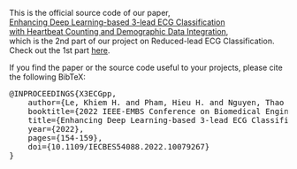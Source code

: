 This is the official source code of our paper, <br />
[Enhancing Deep Learning-based 3-lead ECG Classification <br />with Heartbeat Counting and Demographic Data Integration](https://ieeexplore.ieee.org/document/10079267), <br />
which is the 2nd part of our project on Reduced-lead ECG Classification. Check out the 1st part [here](https://github.com/lhkhiem28/LightX3ECG). 

If you find the paper or the source code useful to your projects, please cite the following BibTeX: 
<pre>
@INPROCEEDINGS{X3ECGpp, 
    author={Le, Khiem H. and Pham, Hieu H. and Nguyen, Thao Bt. and Nguyen, Tu A. and Thanh, Tien N. and Do, Cuong D. }, 
    booktitle={2022 IEEE-EMBS Conference on Biomedical Engineering and Sciences (IECBES)}, 
    title={Enhancing Deep Learning-based 3-lead ECG Classification with Heartbeat Counting and Demographic Data Integration}, 
    year={2022}, 
    pages={154-159}, 
    doi={10.1109/IECBES54088.2022.10079267}
}
</pre>